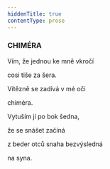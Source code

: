 ```yaml
---
hiddenTitle: true
contentType: prose
---
```


<section>

### CHIMÉRA

Vím, že jednou ke mně vkročí 

cosi tiše za šera. 

Vítězně se zadívá v mé oči 

chiméra.

Vytuším jí po bok šedna, 

že se snášet začíná 

z beder otců snaha bezvýsledná 

na syna.

</section>
